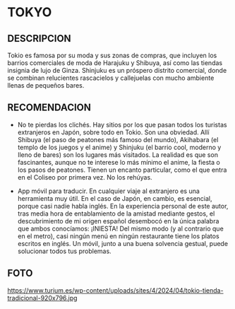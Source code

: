# TOKYO

## DESCRIPCION
Tokio es famosa por su moda y sus zonas de compras, que incluyen los barrios comerciales de moda de Harajuku y Shibuya, así como las tiendas insignia de lujo de Ginza. Shinjuku es un próspero distrito comercial, donde se combinan relucientes rascacielos y callejuelas con mucho ambiente llenas de pequeños bares.

## RECOMENDACION 
- No te pierdas los clichés.  Hay sitios por los que pasan todos los turistas extranjeros en Japón, sobre todo en Tokio. Son una obviedad. Allí Shibuya (el paso de peatones más famoso del mundo), Akihabara (el templo de los juegos y el anime) y Shinjuku (el barrio cool, moderno y lleno de bares) son los lugares más visitados. La realidad es que son fascinantes, aunque no te interese lo más mínimo el anime, la fiesta o los pasos de peatones. Tienen un encanto particular, como el que entra en el Coliseo por primera vez. No los rehúyas.

- App móvil para traducir. En cualquier viaje al extranjero es una herramienta muy útil. En el caso de Japón, en cambio, es esencial, porque casi nadie habla inglés. En la experiencia personal de este autor, tras media hora de entablamiento de la amistad mediante gestos, el descubrimiento de mi origen español desembocó en la única palabra que ambos conocíamos: ¡INIESTA! Del mismo modo (y al contrario que en el metro), casi ningún menú en ningún restaurante tiene los platos escritos en inglés. Un móvil, junto a una buena solvencia gestual, puede solucionar todos tus problemas.

## FOTO 
https://www.turium.es/wp-content/uploads/sites/4/2024/04/tokio-tienda-tradicional-920x796.jpg
